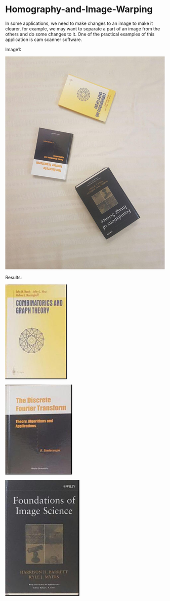 # Homography-and-Image-Warping

In some applications, we need to make changes to an image to make it clearer. for example, we may want to separate a part of an image from the others and do some changes to it. One of the practical examples of this application is cam scanner software.

Image1:

![books](books.jpg)



Results:

![res16](res16.jpg)

![res17](res17.jpg)

![res18](res18.jpg)

